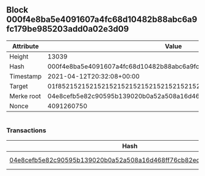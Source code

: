 ## Block 000f4e8ba5e4091607a4fc68d10482b88abc6a9fc179be985203add0a02e3d09

Attribute | Value
--- | ---
Height | 13039
Hash | 000f4e8ba5e4091607a4fc68d10482b88abc6a9fc179be985203add0a02e3d09
Timestamp | 2021-04-12T20:32:08+00:00
Target | 01f8521521521521521521521521521521521521521521521521521521521521
Merke root | 04e8cefb5e82c90595b139020b0a52a508a16d468ff76cb82ec403b93b8540c7
Nonce | 4091260750

```

```

### Transactions

Hash | Amount
--- | ---
[04e8cefb5e82c90595b139020b0a52a508a16d468ff76cb82ec403b93b8540c7](04e8cefb5e82c90595b139020b0a52a508a16d468ff76cb82ec403b93b8540c7.md) | 10.00000000 SKEPTI 

